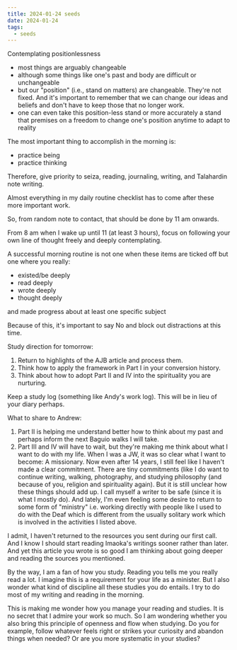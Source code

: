```yaml
---
title: 2024-01-24 seeds
date: 2024-01-24
tags:
  - seeds
---
```

Contemplating positionlessness

- most things are arguably changeable
- although some things like one's past and body are difficult or unchangeable
- but our "position" (i.e., stand on matters) are changeable. They're not fixed. And it's important to remember that we can change our ideas and beliefs and don't have to keep those that no longer work.
- one can even take this position-less stand or more accurately a stand that premises on a freedom to change one's position anytime to adapt to reality

The most important thing to accomplish in the morning is:
- practice being
- practice thinking

Therefore, give priority to seiza, reading, journaling, writing, and Talahardin note writing.

Almost everything in my daily routine checklist has to come after these more important work.

So, from random note to contact, that should be done by 11 am onwards.

From 8 am when I wake up until 11 (at least 3 hours), focus on following your own line of thought freely and deeply contemplating.

A successful morning routine is not one when these items are ticked off but one where you really:
- existed/be deeply
- read deeply
- wrote deeply
- thought deeply

and made progress about at least one specific subject

Because of this, it's important to say No and block out distractions at this time.

Study direction for tomorrow:
1. Return to highlights of the AJB article and process them.
2. Think how to apply the framework in Part I in your conversion history.
3. Think about how to adopt Part II and IV into the spirituality you are nurturing.

Keep a study log (something like Andy's work log). This will be in lieu of your diary perhaps.

What to share to Andrew:

1. Part II is helping me understand better how to think about my past and perhaps inform the next Baguio walks I will take.
2. Part III and IV will have to wait, but they're making me think about what I want to do with my life. When I was a JW, it was so clear what I want to become: A missionary. Now even after 14 years, I still feel like I haven't made a clear commitment. There are tiny commitments (like I do want to continue writing, walking, photography, and studying philosophy (and because of you, religion and spirituality again). But it is still unclear how these things should add up. I call myself a writer to be safe (since it is what I mostly do). And lately, I'm even feeling some desire to return to some form of "ministry" i.e. working directly with people like I used to do with the Deaf which is different from the usually solitary work which is involved in the activities I listed above.

I admit, I haven't returned to the resources you sent during our first call. And I know I should start reading Imaoka's writings sooner rather than later. And yet this article you wrote is so good I am thinking about going deeper and reading the sources you mentioned.

By the way, I am a fan of how you study. Reading you tells me you really read a lot. I imagine this is a requirement for your life as a minister. But I also wonder what kind of discipline all these studies you do entails. I try to do most of my writing and reading in the morning.

This is making me wonder how you manage your reading and studies. It is no secret that I admire your work so much. So I am wondering whether you also bring this principle of openness and flow when studying. Do you for example, follow whatever feels right or strikes your curiosity and abandon things when needed? Or are you more systematic in your studies?